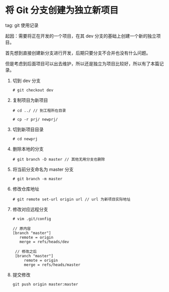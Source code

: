 # 将 Git 分支创建为独立新项目

tag: git 使用记录

起因：需要将正在开发的一个项目，在其 dev 分支的基础上创建一个新的独立项目。

首先想到直接创建新分支进行开发，后期只要分支不合并也没有什么问题。

但是考虑到后面项目可以出去维护，所以还是独立为项目比较好，所以有了本篇记录。

1. 切到 dev 分支

   `# git checkout dev`

2. 复制项目为新项目

   `# cd ../ // 到工程所在目录`

   `# cp -r prj/ newprj/`

3. 切到新项目目录

   `# cd newprj`

4. 删除本地的分支

   `# git branch -D master // 其他无用分支也删除`

5. 将当前分支命名为 master 分支

   `# git branch -m master`

6. 修改仓库地址

   `# git remote set-url origin url // url 为新项目实际地址`

7. 修改对应远程分支

   ```
   # vim .git/config

   // 原内容
   [branch "master"]
      remote = origin
      merge = refs/heads/dev

    // 修改之后
    [branch "master"]
        remote = origin
        merge = refs/heads/master
   ```

8. 提交修改

   `git push origin master:master`
